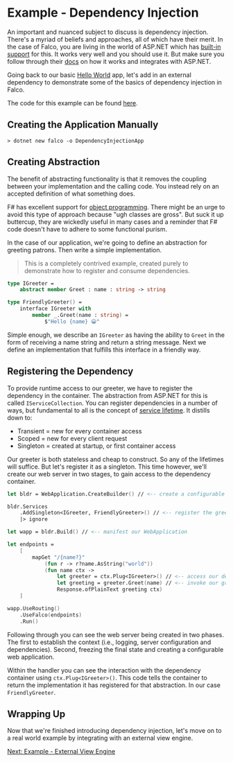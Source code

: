 # Example - Dependency Injection

An important and nuanced subject to discuss is dependency injection. There's a myriad of beliefs and approaches, all of which have their merit. In the case of Falco, you are living in the world of ASP.NET which has [built-in support](https://learn.microsoft.com/en-us/dotnet/core/extensions/dependency-injection) for this. It works very well and you should use it. But make sure you follow through their [docs](https://learn.microsoft.com/en-us/aspnet/core/fundamentals/dependency-injection?view=aspnetcore-8.0) on how it works and integrates with ASP.NET.

Going back to our basic [Hello World](example-hello-world.md) app, let's add in an external dependency to demonstrate some of the basics of dependency injection in Falco.

The code for this example can be found [here](https://github.com/pimbrouwers/Falco/tree/master/examples/DependencyInjection).

## Creating the Application Manually

```shell
> dotnet new falco -o DependencyInjectionApp
```

## Creating Abstraction

The benefit of abstracting functionality is that it removes the coupling between your implementation and the calling code. You instead rely on an accepted definition of what something does.

F# has excellent support for [object programming](https://learn.microsoft.com/en-us/dotnet/fsharp/language-reference/classes). There might be an urge to avoid this type of approach because "ugh classes are gross". But suck it up buttercup, they are wickedly useful in many cases and a reminder that F# code doesn't have to adhere to some functional purism.

In the case of our application, we're going to define an abstraction for greeting patrons. Then write a simple implementation.

> This is a completely contrived example, created purely to demonstrate how to register and consume dependencies.

```fsharp
type IGreeter =
    abstract member Greet : name : string -> string

type FriendlyGreeter() =
    interface IGreeter with
        member _.Greet(name : string) =
            $"Hello {name} 😀"
```

Simple enough, we describe an `IGreeter` as having the ability to `Greet` in the form of receiving a name string and return a string message. Next we define an implementation that fulfills this interface in a friendly way.

## Registering the Dependency

To provide runtime access to our greeter, we have to register the dependency in the container. The abstraction from ASP.NET for this is called `IServiceCollection`. You can register dependencies in a number of ways, but fundamental to all is the concept of [service lifetime](https://learn.microsoft.com/en-us/dotnet/core/extensions/dependency-injection#service-lifetimes). It distills down to:

- Transient = new for every container access
- Scoped = new for every client request
- Singleton = created at startup, or first container access

Our greeter is both stateless and cheap to construct. So any of the lifetimes will suffice. But let's register it as a singleton. This time however, we'll create our web server in two stages, to gain access to the dependency container.

```fsharp
let bldr = WebApplication.CreateBuilder() // <-- create a configurable web application builder

bldr.Services
    .AddSingleton<IGreeter, FriendlyGreeter>() // <-- register the greeter as singleton in the container
    |> ignore

let wapp = bldr.Build() // <-- manifest our WebApplication

let endpoints =
    [
        mapGet "/{name?}"
            (fun r -> r?name.AsString("world"))
            (fun name ctx ->
                let greeter = ctx.Plug<IGreeter>() // <-- access our dependency from the container
                let greeting = greeter.Greet(name) // <-- invoke our greeter.Greet(name) method
                Response.ofPlainText greeting ctx)
    ]

wapp.UseRouting()
    .UseFalco(endpoints)
    .Run()
```

Following through you can see the web server being created in two phases. The first to establish the context (i.e., logging, server configuration and dependencies). Second, freezing the final state and creating a configurable web application.

Within the handler you can see the interaction with the dependency container using `ctx.Plug<IGreeter>()`. This code tells the container to return the implementation it has registered for that abstraction. In our case `FriendlyGreeter`.

## Wrapping Up

Now that we're finished introducing dependency injection, let's move on to a real world example by integrating with an external view engine.

[Next: Example - External View Engine](example-external-view-engine.md)
